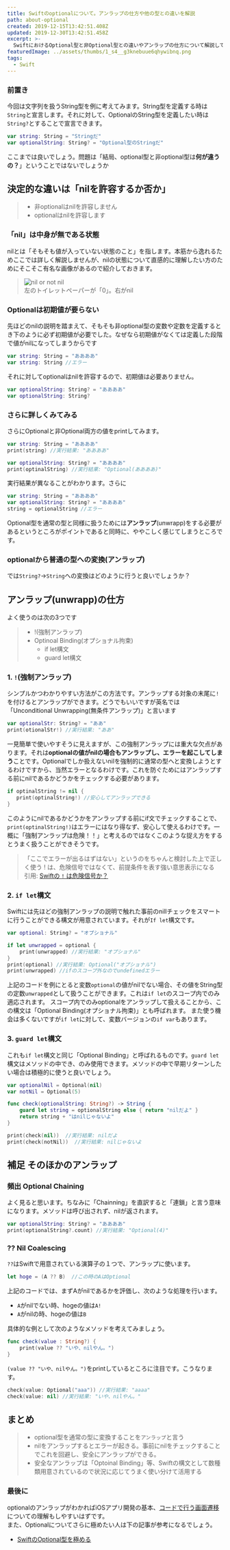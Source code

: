 ```yaml
---
title: Swiftのoptionalについて。アンラップの仕方や他の型との違いを解説
path: about-optional
created: 2019-12-15T13:42:51.408Z
updated: 2019-12-30T13:42:51.458Z
excerpt: >-
  SwiftにおけるOptional型と非Optional型との違いやアンラップの仕方について解説しているよ。Optionalはアプリ開発においても使うことになるから是非抑えて欲しいよ
featuredImage: ../assets/thumbs/1_s4__g3knebuue6qhywibnq.png
tags:
  - Swift
---
```

### 前置き

今回は文字列を扱うString型を例に考えてみます。String型を定義する時は`String`と宣言します。それに対して、OptionalのString型を定義したい時は`String?`とすることで宣言できます。

```swift
var string: String = "Stringだ"
var optionalString: String? = "Optional型のStringだ"
```

ここまでは良いでしょう。問題は「結局、optional型と非optional型は**何が違うの？**」ということではないでしょうか

## 決定的な違いは「nilを許容するか否か」

> * 非optionalはnilを許容しません
> * optionalはnilを許容します

### 「nil」は中身が無である状態

nilとは「そもそも値が入っていない状態のこと」を指します。本筋から逸れるためここでは詳しく解説しませんが、nilの状態について直感的に理解したい方のためにそこそこ有名な画像があるので紹介しておきます。

> ![nil or not nil](https://image.itmedia.co.jp/nl/articles/1702/22/senegal_zeroandnull001.jpg)\
> 左のトイレットペーパーが「0」。右がnil

### Optionalは初期値が要らない

先ほどのnilの説明を踏まえて、そもそも非optional型の変数や定数を定義するとき下のように必ず初期値が必要でした。なぜなら初期値がなくては定義した段階で値がnilになってしまうからです

```swift
var string: String = "ああああ"
var string: String //エラー
```

それに対してoptionalはnilを許容するので、初期値は必要ありません。

```swift
var optionalString: String? = "ああああ"
var optionalString: String?
```

### さらに詳しくみてみる

さらにOptionalと非Optional両方の値をprintしてみます。

```swift
var string: String = "ああああ"
print(string) //実行結果: "ああああ"

var optionalString: String? = "ああああ"
print(optinalString) //実行結果: "Optional(ああああ)"
```

実行結果が異なることがわかります。さらに

```swift
var string: String = "ああああ"
var optionalString: String? = "ああああ"
string = optionalString //エラー
```

Optional型を通常の型と同様に扱うためには**アンラップ**(unwrapp)をする必要があるというところがポイントであると同時に、ややこしく感じてしまうところです。

### optionalから普通の型への変換(アンラップ)

では`String?`→`String`への変換はどのように行うと良いでしょうか？

## アンラップ(unwrapp)の仕方
よく使うのは次の3つです

> - !(強制アンラップ)
> - Optinoal Binding(オプショナル拘束)
>    - if let構文
>    - guard let構文

### 1.  `!`(強制アンラップ)

シンプルかつわかりやすい方法がこの方法です。アンラップする対象の末尾に`!`を付けるとアンラップができます。どうでもいいですが英名では「Unconditional Unwrapping(無条件アンラップ)」と言います

```swift
var optionalStr: String? = "ああ"
print(otionalStr!) //実行結果: "ああ"
```

一見簡単で使いやすそうに見えますが、この強制アンラップには重大な欠点があります。それは**optionalの値がnilの場合もアンラップし、エラーを起こしてしまう**ことです。Optionalでしか扱えないnilを強制的に通常の型へと変換しようとするわけですから、当然エラーとなるわけです。これを防ぐためにはアンラップする前にnilであるかどうかをチェックする必要があります。

```swift
if optinalString != nil {
   print(optinalString!) //安心してアンラップできる
}
```

このようにnilであるかどうかをアンラップする前にif文でチェックすることで、`print(optinalString!)`はエラーにはなり得なず、安心して使えるわけです。一概に「強制アンラップは危険！！」と考えるのではなくこのような捉え方をするとうまく扱うことができそうです。

> 「ここでエラーが出るはずはない」というのをちゃんと検討した上で正しく使う ! は、危険信号ではなくて、前提条件を表す強い意思表示になる\
> 引用: [Swiftの `!` は危険信号か？](https://qiita.com/hironytic/items/0ca33b2c0415cdd38aff)

### 2. `if let`構文

Swiftには先ほどの強制アンラップの説明で触れた事前のnillチェックをスマートに行うことができる構文が用意されています。それが`If let`構文です。

```swift
var optional: String? = "オプショナル"

if let unwrapped = optional {
    print(unwrapped) //実行結果: "オプショナル"
}
print(optional) //実行結果: Optional("オプショナル")
print(unwrapped) //ifのスコープ外なのでundefinedエラー
```

上記のコードを例にとると変数`optional`の値がnilでない場合、その値をString型の定数`unwrapped`として扱うことができます。これは`if let`のスコープ内でのみ適応されます。  スコープ内でのみoptionalをアンラップして扱えることから、この構文は「Optional Binding(オプショナル拘束)」とも呼ばれます。 また使う機会は多くないですが`if let`に対して、変数バージョンの`if var`もあります。

### 3. `guard let`構文

これも`if let`構文と同じ「Optional Binding」と呼ばれるものです。`guard let`構文はメソッドの中でき、のみ使用できます。メソッドの中で早期リターンしたい場合は積極的に使うと良いでしょう。

```swift
var optionalNil = Optional(nil)
var notNil = Optional(5)

func check(optionalString: String?) -> String {
    guard let string = optionalString else { return "nilだよ" }
    return string + "はnilじゃないよ"
}
```

```swift
print(check(nil))  //実行結果: nilだよ
print(check(notNil))  //実行結果: nilじゃないよ
```

## 補足 そのほかのアンラップ

### 頻出 Optional Chaining

よく見ると思います。ちなみに「Chainning」を直訳すると「連鎖」と言う意味になります。メソッドは呼び出されず、nilが返されます。

```swift
var optionalString: String? = "ああああ"
print(optionalString?.count) //実行結果: "Optional(4)"
```

### ?? Nil Coalescing

`??`はSwiftで用意されている演算子の１つで、アンラップに使います。

```swift
let hoge = (A ?? B)  //この時のAはOptional
```

上記のコードでは、まずAがnilであるかを評価し、次のような処理を行います。

* `A`がnilでない時、hogeの値は`A!`
* `A`がnilの時、hogeの値は`B`

具体的な例として次のようなメソッドを考えてみましょう。

```swift
func check(value : String?) {
    print(value ?? "いや、nilやん。")
}
```

`(value ?? "いや、nilやん。")`をprintしているところに注目です。こうなります。

```swift
check(value: Optional("aaa")) //実行結果: "aaaa"
check(value: nil) //実行結果: "いや、nilやん。"
```

## まとめ

> * optional型を通常の型に変換することを`アンラップ`と言う
> * nilをアンラップするとエラーが起きる。事前にnilをチェックすることでこれを回避し、安全にアンラップができる。
> * 安全なアンラップは「Optoinal Binding」等、Swiftの構文として数種類用意されているので状況に応じてうまく使い分けて活用する

### 最後に

optionalのアンラップがわかればiOSアプリ開発の基本、[コードで行う画面遷移](#)についての理解もしやすいはずです。\
また、Optionalについてさらに極めたい人は下の記事が参考になるでしょう。

* [SwiftのOptional型を極める](https://qiita.com/koher/items/c6f446bad54442a28bf4)
